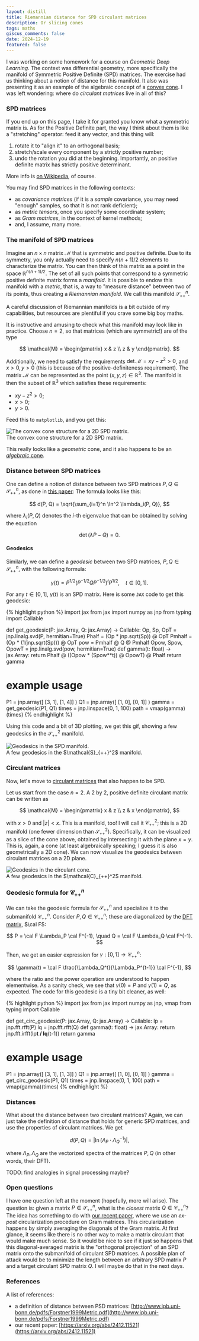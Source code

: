 ```yaml
---
layout: distill
title: Riemannian distance for SPD circulant matrices
description: Or slicing cones
tags: maths
giscus_comments: false
date: 2024-12-19
featured: false
---
```


I was working on some homework for a course on *Geometric Deep Learning*.
The context was differential geometry, more specifically the manifold of Symmetric Positive Definite (SPD) matrices.
The exercise had us thinking about a notion of distance for this manifold.
It also was presenting it as an example of the algebraic concept of a [convex cone](https://en.wikipedia.org/wiki/Convex_cone).
I was left wondering: where do *circulant matrices* live in all of this?

### SPD matrices
If you end up on this page, I take it for granted you know what a symmetric matrix is.
As for the Positive Definite part, the way I think about them is like a "stretching" operator: feed it any vector, and this thing will:
1. rotate it to "align it" to an orthogonal basis;
2. stretch/scale every component by a strictly positive number;
3. undo the rotation you did at the beginning.
Importantly, an positive definite matrix has strictly positive determinant.

More info is [on Wikipedia](https://en.wikipedia.org/wiki/Definite_matrix), of course.

You may find SPD matrices in the following contexts:
* as *covariance matrices* (if it is a *sample* covariance, you may need "enough" samples, so that it is not rank deficient);
* as *metric tensors*, once you specify some coordinate system;
* as *Gram matrices*, in the context of kernel methods;
* and, I assume, many more.

### The manifold of SPD matrices
Imagine an $n\times n$ matrix $\mathcal{M}$ that is symmetric and positive definite.
Due to its symmetry, you only actually need to specify $n(n+1)/2$ elements to characterize the matrix.
You can then think of this matrix as a point in the space $\mathbb{R}^{n(n+1)/2}$.
The set of all such points that correspond to a symmetric positive definite matrix forms a *manifold*.
It is possible to endow this manifold with a *metric*, that is, a way to "measure distance" between two of its points, thus creating a *Riemannian manifold*.
We call this manifold $\mathcal{S}_{++}^n$.

A careful discussion of Riemannian manifolds is a bit outside of my capabilities, but resources are plentiful if you crave some big boy maths.

It is instructive and amusing to check what this manifold may look like in practice.
Choose $n=2$, so that matrices (which are symmetric!) are of the type

$$
\mathcal{M} = \begin{pmatrix}
    x & z \\
    z & y
    \end{pmatrix}.
$$

Additionally, we need to satisfy the requirements $\det \mathcal{M} = xy - z^2 >0$, and $x>0, y>0$ (this is because of the positive-definiteness requirement).
The matrix $\mathcal{M}$ can be represented as the point $(x, y, z)\in \mathbb{R}^3$.
The manifold is then the subset of $\mathbb{R}^3$ which satisfies these requirements:
* $xy -z^2>0$;
* $x>0$;
* $y>0$.

Feed this to `matplotlib`, and you get this:
<div class="row mt-3 justify-content-center">
    <div class="col-8 mt-3 mt-md-0">
        <img class="img-fluid rounded z-depth-1" src="/assets/img/posts/circulant_distance/cone.png" alt="The convex cone structure for a 2D SPD matrix.">
    </div>
</div>
<div class="caption">
    The convex cone structure for a 2D SPD matrix.
</div>

This really looks like a *geometric* cone, and it also happens to be an [*algebraic* cone](https://en.wikipedia.org/wiki/Convex_cone).

### Distance between SPD matrices
One can define a notion of distance between two SPD matrices $P, Q \in \mathcal{S}_{++}^n$, as done in [this paper](http://www.ipb.uni-bonn.de/pdfs/Forstner1999Metric.pdf):
The formula looks like this:

$$
d(P, Q) = \sqrt{\sum_{i=1}^n \ln^2 \lambda_i(P, Q)},
$$

where $\lambda_i(P, Q)$ denotes the $i$-th eigenvalue that can be obtained by solving the equation

$$
\det(\lambda P - Q) = 0.
$$

#### Geodesics
Similarly, we can define a *geodesic* between two SPD matrices, $P, Q \in \mathcal{S}_{++}^n$, with the following formula:

$$
\gamma(t) = P^{1/2}(P^{-1/2}QP^{-1/2})^tP^{1/2}, \quad t\in[0,1].
$$

For any $t\in[0, 1]$, $\gamma(t)$ is an SPD matrix.
Here is some `JAX` code to get this geodesic:


{% highlight python %}
import jax
from jax import numpy as jnp
from typing import Callable


def get_geodesic(P: jax.Array, Q: jax.Array) -> Callable:
    Op, Sp, OpT = jnp.linalg.svd(P, hermitian=True)
    Phalf = (Op * jnp.sqrt(Sp)) @ OpT
    Pmhalf = (Op * (1/jnp.sqrt(Sp))) @ OpT
    pow = Pmhalf @ Q @ Pmhalf
    Opow, Spow, OpowT = jnp.linalg.svd(pow, hermitian=True)
    def gamma(t: float) -> jax.Array:
        return Phalf @ ((Opow * (Spow**t)) @ OpowT) @ Phalf
    return gamma


# example usage
P1 = jnp.array([ [3, 1], [1, 4]] )
Q1 = jnp.array([ [1, 0], [0, 1]] )
gamma = get_geodesic(P1, Q1)
times = jnp.linspace(0, 1, 100)
path = vmap(gamma)(times)
{% endhighlight %}

Using this code and a bit of 3D plotting, we get this gif, showing a few geodesics in the $\mathcal{S}_{++}^2$ manifold.

<div class="row mt-3 justify-content-center">
    <div class="col-8 mt-3 mt-md-0">
        <img class="img-fluid rounded z-depth-1" src="/assets/img/posts/circulant_distance/geodesic.gif" alt="Geodesics in the SPD manifold.">
    </div>
</div>
<div class="caption">
    A few geodesics in the $\mathcal{S}_{++}^2$ manifold.
</div>

### Circulant matrices
Now, let's move to [circulant matrices](https://en.wikipedia.org/wiki/Circulant_matrix) that also happen to be SPD.

Let us start from the case $n=2$.
A 2 by 2, positive definite circulant matrix can be written as

$$
\mathcal{M} = \begin{pmatrix}
    x & z \\
    z & x
\end{pmatrix},
$$

with $x>0$ and $|z| < x$.
This is a manifold, too!
I will call it $\mathcal{C}_{++}^2$; this is a 2D manifold (one fewer dimension than $\mathcal{S}_{++}^2$).
Specifically, it can be visualized as a slice of the cone above, obtained by intersecting it with the plane $x=y$.
This is, again, a cone (at least algebraically speaking; I guess it is also geometrically a 2D cone).
We can now visualize the geodesics between circulant matrices on a 2D plane.

<div class="row mt-3 justify-content-center">
    <div class="col-8 mt-3 mt-md-0">
        <img class="img-fluid rounded z-depth-1" src="/assets/img/posts/circulant_distance/circ_cone.png" alt="Geodesics in the circulant cone.">
    </div>
</div>
<div class="caption">
    A few geodesics in the $\mathcal{C}_{++}^2$ manifold.
</div>

### Geodesic formula for $\mathcal{C}_{++}^n$

We can take the geodesic formula for $\mathcal{S}_{++}^n$ and specialize it to the submanifold $\mathcal{C}_{++}^n$.
Consider $P, Q \in \mathcal{C}_{++}^n$; these are diagonalized by the [DFT matrix](https://en.wikipedia.org/wiki/Discrete_Fourier_transform), $\cal F$:

$$
P = \cal F \Lambda_P \cal F^{-1}, \quad
Q = \cal F \Lambda_Q \cal F^{-1}.
$$

Then, we get an easier expression for $\gamma: [0, 1] \to \mathcal{C}_{++}^n$:

$$
\gamma(t) = \cal F \frac{\Lambda_Q^t}{\Lambda_P^{t-1}} \cal F^{-1},
$$

where the ratio and the power operation are understood to happen elementwise.
As a sanity check, we see that $\gamma(0) = P$ and $\gamma(1) = Q$, as expected.
The code for this geodesic is a tiny bit cleaner, as well:

{% highlight python %}
import jax
from jax import numpy as jnp, vmap
from typing import Callable


def get_circ_geodesic(P: jax.Array, Q: jax.Array) -> Callable:
    lp = jnp.fft.rfft(P)
    lq = jnp.fft.rfft(Q)
    def gamma(t: float) -> jax.Array:
        return jnp.fft.irfft(lp**t / lq**(t-1))
    return gamma


# example usage
P1 = jnp.array([ [3, 1], [1, 3]] )
Q1 = jnp.array([ [1, 0], [0, 1]] )
gamma = get_circ_geodesic(P1, Q1)
times = jnp.linspace(0, 1, 100)
path = vmap(gamma)(times)
{% endhighlight %}


### Distances

What about the distance between two circulant matrices?
Again, we can just take the definition of distance that holds for generic SPD matrices, and use the properties of circulant matrices.
We get

$$
d(P, Q) = |\ln (\Lambda_P\cdot \Lambda_Q^{-1})|,
$$

where $\Lambda_P, \Lambda_Q$ are the vectorized spectra of the matrices $P, Q$ (in other words, their DFT).

TODO: find analogies in signal processing maybe?


### Open questions

I have one question left at the moment (hopefully, more will arise).
The question is: given a matrix $P\in\mathcal{S}_{++}^n$, what is the *closest* matrix $Q\in \mathcal{C}_{++}^n$?
The idea has something to do with [our recent paper](https://arxiv.org/abs/2412.11521), where we use an *ex-post* circularization procedure on Gram matrices.
This circularization happens by simply averaging the diagonals of the Gram matrix.
At first glance, it seems like there is no other way to make a matrix circulant that would make much sense.
So it would be nice to see if it just so happens that this diagonal-averaged matrix is the "orthogonal projection" of an SPD matrix onto the submanifold of circulant SPD matrices.
A possible plan of attack would be to minimize the length between an arbitrary SPD matrix $P$ and a target circulant SPD matrix $Q$.
I will maybe do that in the next days.

### References

A list of references:
* a definition of distance between PSD matrices: [http://www.ipb.uni-bonn.de/pdfs/Forstner1999Metric.pdf](http://www.ipb.uni-bonn.de/pdfs/Forstner1999Metric.pdf)
* our recent paper: [https://arxiv.org/abs/2412.11521](https://arxiv.org/abs/2412.11521)
